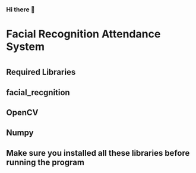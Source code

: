 ### Hi there 👋

<!--
**abhijith1799/abhijith1799** is a ✨ _special_ ✨ repository because its `README.md` (this file) appears on your GitHub profile.

Here are some ideas to get you started:

- 🔭 I’m currently working on ...
- 🌱 I’m currently learning ...
- 👯 I’m looking to collaborate on ...
- 🤔 I’m looking for help with ...
- 💬 Ask me about ...
- 📫 How to reach me: ...
- 😄 Pronouns: ...
- ⚡ Fun fact: ...
-->


<h1>Facial Recognition Attendance System<h1>
<h2>Required Libraries</h2>
<h2>facial_recgnition</h2>
<h2>OpenCV</h2>
<h2>Numpy</h2>
<h2>Make sure you installed all these libraries before running the program </h2>
